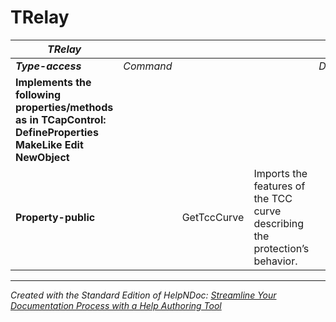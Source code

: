 # TRelay

| ***TRelay*** |  |  |  |  |
| --- | --- | --- | --- | --- |
| ***Type-access*** | *Command* |  |  | *Description* |
| **Implements the following properties/methods as in TCapControl:** **DefineProperties**&nbsp; **MakeLike** **Edit** **NewObject** |  |  |  |  |
| **Property-public** |  | GetTccCurve | Imports the features of the TCC curve describing the protection’s behavior. |  |



***
_Created with the Standard Edition of HelpNDoc: [Streamline Your Documentation Process with a Help Authoring Tool](<https://www.helpndoc.com/news-and-articles/2022-09-27-why-use-a-help-authoring-tool-instead-of-microsoft-word-to-produce-high-quality-documentation/>)_

